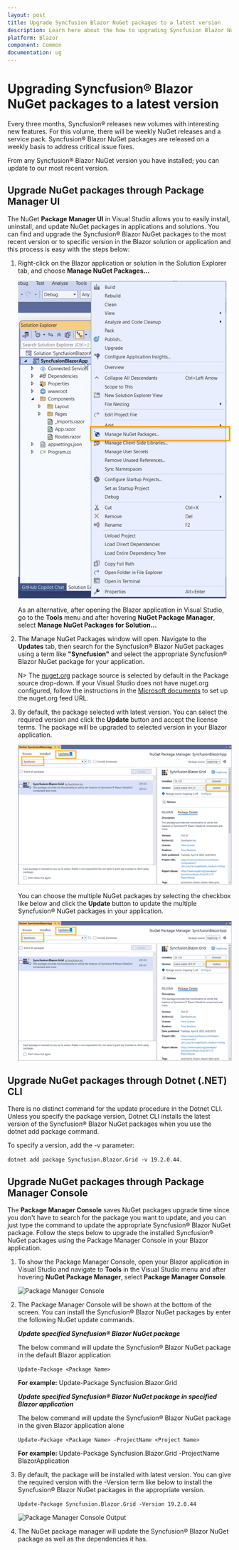 ```yaml
---
layout: post
title: Upgrade Syncfusion Blazor NuGet packages to a latest version
description: Learn here about the how to upgrading Syncfusion Blazor NuGet packages to a latest version using NuGet manager and package manager UI.
platform: Blazor
component: Common
documentation: ug
---
```


# Upgrading Syncfusion&reg; Blazor NuGet packages to a latest version

Every three months, Syncfusion&reg; releases new volumes with interesting new features. For this volume, there will be weekly NuGet releases and a service pack. Syncfusion&reg; Blazor NuGet packages are released on a weekly basis to address critical issue fixes.

From any Syncfusion&reg; Blazor NuGet version you have installed; you can update to our most recent version.

## Upgrade NuGet packages through Package Manager UI

The NuGet **Package Manager UI** in Visual Studio allows you to easily install, uninstall, and update NuGet packages in applications and solutions. You can find and upgrade the Syncfusion&reg; Blazor NuGet packages to the most recent version or to specific version in the Blazor solution or application and this process is easy with the steps below:

1. Right-click on the Blazor application or solution in the Solution Explorer tab, and choose **Manage NuGet Packages...**

    ![Manage NuGet Packages add-in](images/ManageNuGet.png)

    As an alternative, after opening the Blazor application in Visual Studio, go to the **Tools** menu and after hovering **NuGet Package Manager**, select **Manage NuGet Packages for Solution...**

2. The Manage NuGet Packages window will open. Navigate to the **Updates** tab, then search for the Syncfusion&reg; Blazor NuGet packages using a term like **"Syncfusion"** and select the appropriate Syncfusion&reg; Blazor NuGet package for your application.

    N> The [nuget.org](https://api.nuget.org/v3/index.json) package source is selected by default in the Package source drop-down. If your Visual Studio does not have nuget.org configured, follow the instructions in the [Microsoft documents](https://learn.microsoft.com/en-us/nuget/consume-packages/install-use-packages-visual-studio#package-sources) to set up the nuget.org feed URL.

3. By default, the package selected with latest version. You can select the required version and click the **Update** button and accept the license terms. The package will be upgraded to selected version in your Blazor application.

    ![Blazor Upgrade](images/NuGetUpgrade.png)

    You can choose the multiple NuGet packages by selecting the checkbox like below and click the **Update** button to update the multiple Syncfusion&reg; NuGet packages in your application.

    ![Blazor Upgrade](images/MultipleNuGetUpgrade.png)

## Upgrade NuGet packages through Dotnet (.NET) CLI

There is no distinct command for the update procedure in the Dotnet CLI. Unless you specify the package version, Dotnet CLI installs the latest version of the Syncfusion&reg; Blazor NuGet packages when you use the dotnet add package command.

To specify a version, add the -v parameter:

```dotnet add package Syncfusion.Blazor.Grid -v 19.2.0.44.```

## Upgrade NuGet packages through Package Manager Console

The **Package Manager Console** saves NuGet packages upgrade time since you don't have to search for the package you want to update, and you can just type the command to update the appropriate Syncfusion&reg; Blazor NuGet package. Follow the steps below to upgrade the installed Syncfusion&reg; NuGet packages using the Package Manager Console in your Blazor application.

1. To show the Package Manager Console, open your Blazor application in Visual Studio and navigate to **Tools** in the Visual Studio menu and after hovering **NuGet Package Manager**, select **Package Manager Console**.

    ![Package Manager Console](images/console.png)

2. The Package Manager Console will be shown at the bottom of the screen. You can install the Syncfusion&reg; Blazor NuGet packages by enter the following NuGet update commands.

    ***Update specified Syncfusion&reg; Blazor NuGet package***

    The below command will update the Syncfusion&reg; Blazor NuGet package in the default Blazor application

    ```Update-Package <Package Name>```

    **For example:** Update-Package Syncfusion.Blazor.Grid

    ***Update specified Syncfusion&reg; Blazor NuGet package in specified Blazor application***

    The below command will update the Syncfusion&reg; Blazor NuGet package in the given Blazor application alone

    ```Update-Package <Package Name> -ProjectName <Project Name>```

    **For example:** Update-Package Syncfusion.Blazor.Grid -ProjectName BlazorApplication

3. By default, the package will be installed with latest version. You can give the required version with the -Version term like below to install the Syncfusion&reg; Blazor NuGet packages in the appropriate version.

    ```Update-Package Syncfusion.Blazor.Grid -Version 19.2.0.44```

    ![Package Manager Console Output](images/UpdateConsole.png)

4. The NuGet package manager will update the Syncfusion&reg; Blazor NuGet package as well as the dependencies it has.